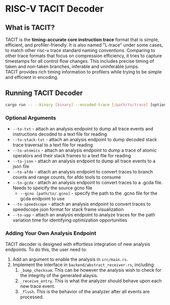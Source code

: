 # RISC-V TACIT Decoder

## What is TACIT?

TACIT is the **timing-accurate core instruction trace** format that is simple, efficient, and profiler-friendly.
It is also named "L-trace" under some cases, to match other risc-v trace standard naming conventions.
Comparing to other trace formats that focus on compression efficiency, it tries to capture timestamps for all control flow changes.
This includes precise timing of taken and non-taken branches, inferable and uninferable jumps.  
TACIT provides rich timing information to profilers while trying to be simple and efficient in encoding.

## Running TACIT Decoder

```bash
cargo run -- --binary [binary] --encoded-trace [/path/to/trace] [optional arguments]
```

### Optional Arguments

* `--to-txt` - attach an analysis endpoint to dump all trace events and instructions decoded to a text file for reading
* `--to-stack-txt` - attach an analysis endpoint to dump decoded stack trace traversal to a text file for reading
* `--to-atomics` - attach an analysis endpoint to dump a trace of atomic operators and their stack frames to a text file for reading
* `--to-json` - attach an analysis endpoint to dump all trace events to a json file
* `--to-afdo` - attach an analysis endpoint to convert traces to branch counts and range counts, for afdo tools to consume
* `--to-gcda` - attach an analysis endpoint to convert traces to a .gcda file. Needs to speicify the source gcno file
  * `--gcno [path/to/.gcno]` - specify the path to the .gcno file for the gcda endpoint to use
* `--to-speedscope` - attach an analysis endpoint to convert traces to speedscope json format for stack frame visualization
* `--to-vpp` - attach an analysis endpoint to analyze traces for the path variation time for identifying optimization opportunities

### Adding Your Own Analysis Endpoint

TACIT decoder is designed with effortless integration of new analysis endpoints.
To do this, the user need to:

1. Add an argument to enable the analysis in `src/main.rs`.
2. Implement the interface in `backend/abstract_receiver.rs`, including:
   1. `_bump_checksum`. This can be however the analysis wish to check for the integrity of the generated alaysis.
   2. `_receive_entry`. This is what the analyzer should behave upon each new trace event.
   3. `_flush`. This is the behavior of the analyzer after all events are processed.
